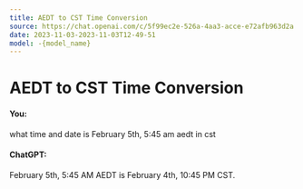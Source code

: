 ```yaml
---
title: AEDT to CST Time Conversion
source: https://chat.openai.com/c/5f99ec2e-526a-4aa3-acce-e72afb963d2a
date: 2023-11-03-2023-11-03T12-49-51
model: -{model_name}
---
```


# AEDT to CST Time Conversion

#### You:
what time and date is February 5th, 5:45 am aedt in cst

#### ChatGPT:
February 5th, 5:45 AM AEDT is February 4th, 10:45 PM CST.
